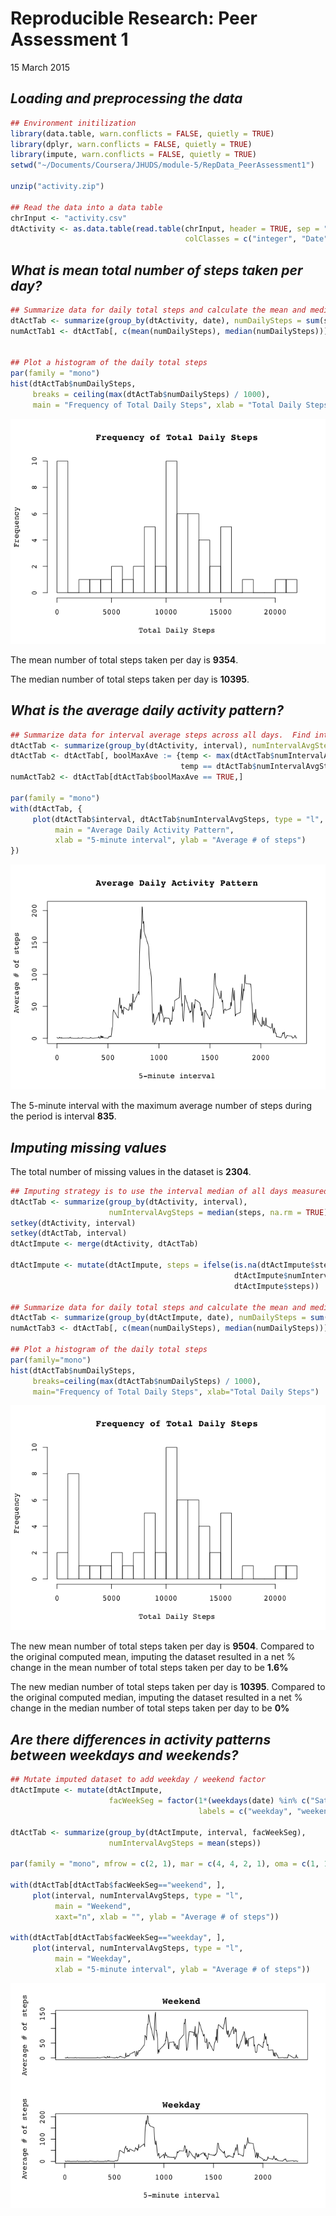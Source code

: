 # Reproducible Research:  Peer Assessment 1
15 March 2015  

## *Loading and preprocessing the data*


```r
## Environment initilization
library(data.table, warn.conflicts = FALSE, quietly = TRUE)
library(dplyr, warn.conflicts = FALSE, quietly = TRUE)
library(impute, warn.conflicts = FALSE, quietly = TRUE)
setwd("~/Documents/Coursera/JHUDS/module-5/RepData_PeerAssessment1")

unzip("activity.zip")

## Read the data into a data table
chrInput <- "activity.csv"
dtActivity <- as.data.table(read.table(chrInput, header = TRUE, sep = ",",
                                       colClasses = c("integer", "Date", "integer")))
```

## *What is mean total number of steps taken per day?*


```r
## Summarize data for daily total steps and calculate the mean and median of the set.
dtActTab <- summarize(group_by(dtActivity, date), numDailySteps = sum(steps, na.rm = TRUE))
numActTab1 <- dtActTab[, c(mean(numDailySteps), median(numDailySteps))]


## Plot a histogram of the daily total steps
par(family = "mono")
hist(dtActTab$numDailySteps,
     breaks = ceiling(max(dtActTab$numDailySteps) / 1000),
     main = "Frequency of Total Daily Steps", xlab = "Total Daily Steps")
```

![](PA1_template_files/figure-html/unnamed-chunk-2-1.png) 

The mean number of total steps taken per day is **9354**.

The median number of total steps taken per day is **10395**.


## *What is the average daily activity pattern?*


```r
## Summarize data for interval average steps across all days.  Find interval with maximum average.
dtActTab <- summarize(group_by(dtActivity, interval), numIntervalAvgSteps = mean(steps, na.rm = TRUE))
dtActTab <- dtActTab[, boolMaxAve := {temp <- max(dtActTab$numIntervalAvgSteps);
                                      temp == dtActTab$numIntervalAvgSteps}]
numActTab2 <- dtActTab[dtActTab$boolMaxAve == TRUE,]

par(family = "mono")
with(dtActTab, {
     plot(dtActTab$interval, dtActTab$numIntervalAvgSteps, type = "l",
          main = "Average Daily Activity Pattern",
          xlab = "5-minute interval", ylab = "Average # of steps")
})
```

![](PA1_template_files/figure-html/unnamed-chunk-3-1.png) 

The 5-minute interval with the maximum average number of steps during the period is interval **835**.

## *Imputing missing values*


The total number of missing values in the dataset is **2304**.


```r
## Imputing strategy is to use the interval median of all days measured.
dtActTab <- summarize(group_by(dtActivity, interval),
                      numIntervalAvgSteps = median(steps, na.rm = TRUE))
setkey(dtActivity, interval)
setkey(dtActTab, interval)
dtActImpute <- merge(dtActivity, dtActTab)

dtActImpute <- mutate(dtActImpute, steps = ifelse(is.na(dtActImpute$steps),
                                                  dtActImpute$numIntervalAvgSteps,
                                                  dtActImpute$steps))

## Summarize data for daily total steps and calculate the mean and median of the set.
dtActTab <- summarize(group_by(dtActImpute, date), numDailySteps = sum(steps))
numActTab3 <- dtActTab[, c(mean(numDailySteps), median(numDailySteps))]

## Plot a histogram of the daily total steps
par(family="mono")
hist(dtActTab$numDailySteps,
     breaks=ceiling(max(dtActTab$numDailySteps) / 1000),
     main="Frequency of Total Daily Steps", xlab="Total Daily Steps")
```

![](PA1_template_files/figure-html/unnamed-chunk-4-1.png) 

The new mean number of total steps taken per day is **9504**.  Compared to the original computed mean, imputing the dataset resulted in a net % change in the mean number of total steps taken per day to be **1.6%**

The new median number of total steps taken per day is **10395**.  Compared to the original computed median, imputing the dataset resulted in a net % change in the median number of total steps taken per day to be **0%**

## *Are there differences in activity patterns between weekdays and weekends?*


```r
## Mutate imputed dataset to add weekday / weekend factor
dtActImpute <- mutate(dtActImpute,
                      facWeekSeg = factor(1*(weekdays(date) %in% c("Saturday", "Sunday")),
                                          labels = c("weekday", "weekend")))

dtActTab <- summarize(group_by(dtActImpute, interval, facWeekSeg),
                      numIntervalAvgSteps = mean(steps))

par(family = "mono", mfrow = c(2, 1), mar = c(4, 4, 2, 1), oma = c(1, 1, 1, 1))

with(dtActTab[dtActTab$facWeekSeg=="weekend", ], 
     plot(interval, numIntervalAvgSteps, type = "l", 
          main = "Weekend",
          xaxt="n", xlab = "", ylab = "Average # of steps"))

with(dtActTab[dtActTab$facWeekSeg=="weekday", ], 
     plot(interval, numIntervalAvgSteps, type = "l", 
          main = "Weekday",
          xlab = "5-minute interval", ylab = "Average # of steps"))
```

![](PA1_template_files/figure-html/unnamed-chunk-5-1.png) 
